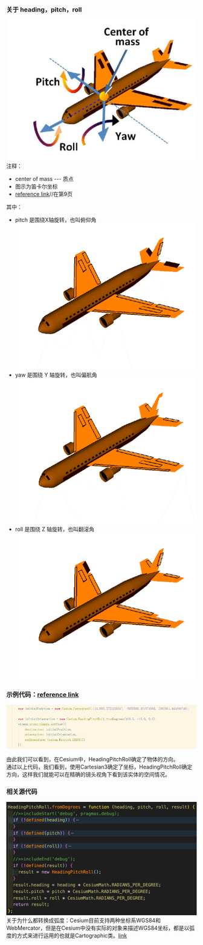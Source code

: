 ### 关于 heading，pitch，roll

![heading_pitch_roll](../images/heading_pitch_roll.png)<br/>
注释：
 - center of mass --- 质点
 - 图示为笛卡尔坐标
 - [reference link](https://sites.cs.ucsb.edu/~lingqi/teaching/resources/GAMES101_Lecture_04.pdf)//在第9页<br/>

其中：
  - pitch 是围绕X轴旋转，也叫俯仰角<br/>
  ![pitch](../images/pitch.gif)
  - yaw 是围绕 Y 轴旋转，也叫偏航角<br/>
  ![yaw](../images/yaw.gif)
  - roll 是围绕 Z 轴旋转，也叫翻滚角<br/>
  ![roll](../images/roll.gif)

### 示例代码：[reference link](https://www.pianshen.com/article/59611147769/)
![示例代码](../images/heading_pitch_roll_demo.png)

由此我们可以看到，在Cesium中，HeadingPitchRoll确定了物体的方向。<br/>
通过以上代码，我们看到，使用Cartesian3确定了坐标，HeadingPitchRoll确定方向，这样我们就能可以在精确的镜头视角下看到该实体的空间情况。


### 相关源代码
![HeadingPitchRoll_fromDegrees](./../images/HeadingPitchRoll_FromDegress.png)<br/>
关于为什么都转换成弧度：Cesium目前支持两种坐标系WGS84和WebMercator，但是在Cesium中没有实际的对象来描述WGS84坐标，都是以弧度的方式来进行运用的也就是Cartographic类。[link](https://www.cnblogs.com/matanzhang/p/11846929.html)